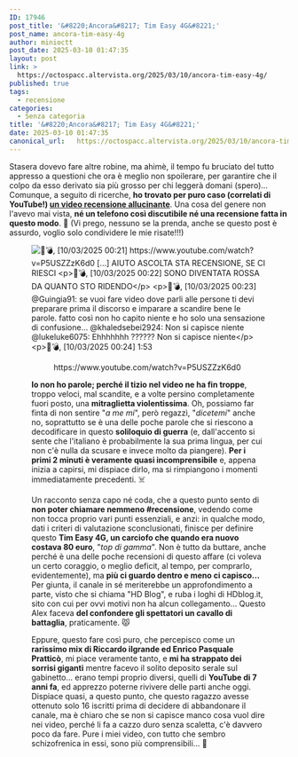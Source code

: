 ```yaml
---
ID: 17946
post_title: '&#8220;Ancora&#8217; Tim Easy 4G&#8221;'
post_name: ancora-tim-easy-4g
author: minioctt
post_date: 2025-03-10 01:47:35
layout: post
link: >
  https://octospacc.altervista.org/2025/03/10/ancora-tim-easy-4g/
published: true
tags:
  - recensione
categories:
  - Senza categoria
title: '&#8220;Ancora&#8217; Tim Easy 4G&#8221;'
date: 2025-03-10 01:47:35
canonical_url:   https://octospacc.altervista.org/2025/03/10/ancora-tim-easy-4g/
---
```

<!-- wp:paragraph -->
<p>Stasera dovevo fare altre robine, ma ahimè, il tempo fu bruciato del tutto appresso a questioni che ora è meglio non spoilerare, per garantire che il colpo da esso derivato sia più grosso per chi leggerà domani (spero)... Comunque, a seguito di ricerche, <strong>ho trovato per puro caso (correlati di YouTube!) <a href="https://www.youtube.com/watch?v=P5USZZzK6d0">un video recensione allucinante</a></strong>. Una cosa del genere non l'avevo mai vista, <strong>né un telefono così discutibile né una recensione fatta in questo modo</strong>. 😬 (Vi prego, nessuno se la prenda, anche se questo post è assurdo, voglio solo condividere le mie risate!!!)</p>
<!-- /wp:paragraph -->

<!-- wp:image {"id":17947,"sizeSlug":"full","linkDestination":"none"} -->
<figure class="wp-block-image size-full"><img src="{{site.cdnurl}}/assets/uploads/2025/03/image-11.png" alt="💖💣, [10/03/2025 00:21]
https://www.youtube.com/watch?v=P5USZZzK6d0
[...] AIUTO ASCOLTA STA RECENSIONE, SE CI RIESCI

💖💣, [10/03/2025 00:22]
SONO DIVENTATA ROSSA DA QUANTO STO RIDENDO

💖💣, [10/03/2025 00:23]
@Guingia91: se vuoi fare video dove parli alle persone ti devi preparare prima il discorso e imparare a scandire bene le parole. fatto così non ho capito niente e ho solo una sensazione di confusione...
@khaledsebei2924: Non si capisce niente
@lukeluke6075: Ehhhhhhh ?????? Non si capisce niente

💖💣, [10/03/2025 00:24]
1:53 &quot;DICETEMI SE È BUONO&quot;" class="wp-image-17947"/></figure>
<!-- /wp:image -->

<!-- wp:embed {"url":"https://www.youtube.com/watch?v=P5USZZzK6d0","type":"video","providerNameSlug":"youtube","responsive":true,"className":"wp-embed-aspect-16-9 wp-has-aspect-ratio"} -->
<figure class="wp-block-embed is-type-video is-provider-youtube wp-block-embed-youtube wp-embed-aspect-16-9 wp-has-aspect-ratio"><div class="wp-block-embed__wrapper">
https://www.youtube.com/watch?v=P5USZZzK6d0
</div></figure>
<!-- /wp:embed -->

<!-- wp:paragraph -->
<p><strong>Io non ho parole; perché il tizio nel video ne ha fin troppe</strong>, troppo veloci, mal scandite, e a volte persino completamente fuori posto, una <strong>mitraglietta violentissima</strong>. Oh, possiamo far finta di non sentire "<em>a me mi</em>", però regazzì, "<em>dicetemi</em>" anche no, soprattutto se è una delle poche parole che si riescono a decodificare in questo <strong>soliloquio di guerra</strong> (e, dall'accento si sente che l'italiano è probabilmente la sua prima lingua, per cui non c'è nulla da scusare e invece molto da piangere). <strong>Per i primi 2 minuti è veramente quasi incomprensibile</strong> e, appena inizia a capirsi, mi dispiace dirlo, ma si rimpiangono i momenti immediatamente precedenti. ☠️</p>
<!-- /wp:paragraph -->

<!-- wp:paragraph -->
<p>Un racconto senza capo né coda, che a questo punto sento di <strong>non poter chiamare nemmeno #recensione</strong>, vedendo come non tocca proprio vari punti essenziali, e anzi: in qualche modo, dati i criteri di valutazione sconclusionati, finisce per definire questo <strong>Tim Easy 4G, un carciofo che quando era nuovo costava 80 euro</strong>, "<em>top di gamma</em>". Non è tutto da buttare, anche perché è una delle poche recensioni di questo affare (ci voleva un certo coraggio, o meglio deficit, al tempo, per comprarlo, evidentemente), ma <strong>più ci guardo dentro e meno ci capisco...</strong> Per giunta, il canale in sé meriterebbe un approfondimento a parte, visto che si chiama "HD Blog", e ruba i loghi di HDblog.it, sito con cui per ovvi motivi non ha alcun collegamento... Questo Alex faceva <strong>del confondere gli spettatori un cavallo di battaglia</strong>, praticamente. 😾</p>
<!-- /wp:paragraph -->

<!-- wp:paragraph -->
<p>Eppure, questo fare così puro, che percepisco come un <strong>rarissimo mix di Riccardo ilgrande ed Enrico Pasquale Pratticò</strong>, mi piace veramente tanto, e <strong>mi ha strappato dei sorrisi giganti</strong> mentre facevo il solito deposito serale sul gabinetto... erano tempi proprio diversi, quelli di <strong>YouTube di 7 anni fa</strong>, ed apprezzo poterne rivivere delle parti anche oggi. Dispiace quasi, a questo punto, che questo ragazzo avesse ottenuto solo 16 iscritti prima di decidere di abbandonare il canale, ma è chiaro che se non si capisce manco cosa vuol dire nei video, perché li fa a cazzo duro senza scaletta, c'è davvero poco da fare. Pure i miei video, con tutto che sembro schizofrenica in essi, sono più comprensibili... 💎</p>
<!-- /wp:paragraph -->